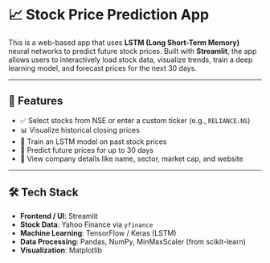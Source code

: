 # 📈 Stock Price Prediction App

This is a web-based app that uses **LSTM (Long Short-Term Memory)** neural networks to predict future stock prices. Built with **Streamlit**, the app allows users to interactively load stock data, visualize trends, train a deep learning model, and forecast prices for the next 30 days.

---

## 🚀 Features

- ✅ Select stocks from NSE or enter a custom ticker (e.g., `RELIANCE.NS`)
- 📊 Visualize historical closing prices
- 🧠 Train an LSTM model on past stock prices
- 🔮 Predict future prices for up to 30 days
- 🏢 View company details like name, sector, market cap, and website

---

## 🛠️ Tech Stack

- **Frontend / UI**: Streamlit
- **Stock Data**: Yahoo Finance via `yfinance`
- **Machine Learning**: TensorFlow / Keras (LSTM)
- **Data Processing**: Pandas, NumPy, MinMaxScaler (from scikit-learn)
- **Visualization**: Matplotlib



